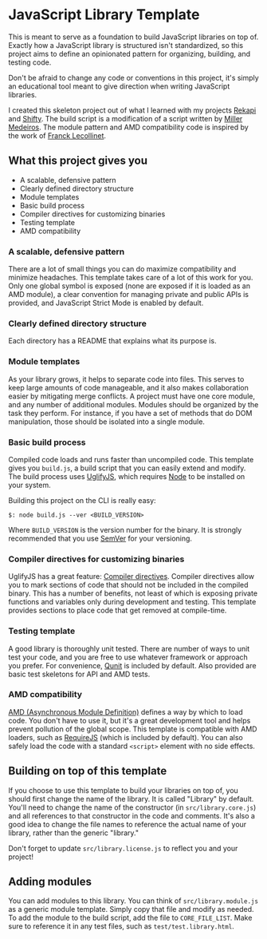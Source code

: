 # JavaScript Library Template

This is meant to serve as a foundation to build JavaScript libraries on top of.
Exactly how a JavaScript library is structured isn't standardized, so this
project aims to define an opinionated pattern for organizing, building, and
testing code.

Don't be afraid to change any code or conventions in this project, it's simply
an educational tool meant to give direction when writing JavaScript libraries.

I created this skeleton project out of what I learned with my projects
[Rekapi](https://github.com/jeremyckahn/rekapi) and
[Shifty](https://github.com/jeremyckahn/shifty).  The build script is a
modification of a script written by [Miller
Medeiros](https://github.com/millermedeiros).  The module pattern and AMD
compatibility code is inspired by the work of [Franck
Lecollinet](https://github.com/sork).

## What this project gives you

  * A scalable, defensive pattern
  * Clearly defined directory structure
  * Module templates
  * Basic build process
  * Compiler directives for customizing binaries
  * Testing template
  * AMD compatibility

### A scalable, defensive pattern

There are a lot of small things you can do maximize compatibility and minimize
headaches.  This template takes care of a lot of this work for you.  Only one
global symbol is exposed (none are exposed if it is loaded as an AMD module),
a clear convention for managing private and public APIs is provided, and
JavaScript Strict Mode is enabled by default.

### Clearly defined directory structure

Each directory has a README that explains what its purpose is.

### Module templates

As your library grows, it helps to separate code into files.  This serves to
keep large amounts of code manageable, and it also makes collaboration easier
by mitigating merge conflicts.  A project must have one core module, and any
number of additional modules.  Modules should be organized by the task they
perform.  For instance, if you have a set of methods that do DOM manipulation,
those should be isolated into a single module.

### Basic build process

Compiled code loads and runs faster than uncompiled code.  This template gives
you `build.js`, a build script that you can easily extend and modify.  The
build process uses [UglifyJS](https://github.com/mishoo/UglifyJS), which
requires [Node](https://github.com/joyent/node) to be installed on your system.

Building this project on the CLI is really easy:

````
$: node build.js --ver <BUILD_VERSION>
````

Where `BUILD_VERSION` is the version number for the binary.  It is strongly
recommended that you use [SemVer](http://semver.org/) for your versioning.

### Compiler directives for customizing binaries

UglifyJS has a great feature: [Compiler
directives](https://github.com/mishoo/UglifyJS#use-as-a-code-pre-processor).
Compiler directives allow you to mark sections of code that should not be
included in the compiled binary.  This has a number of benefits, not least of
which is exposing private functions and variables only during development and
testing.  This template provides sections to place code that get removed at
compile-time.

### Testing template

A good library is thoroughly unit tested.  There are number of ways to unit
test your code, and you are free to use whatever framework or approach you
prefer.  For convenience, [Qunit](https://github.com/jquery/qunit) is included
by default.  Also provided are basic test skeletons for API and AMD tests.

### AMD compatibility

[AMD (Asynchronous Module
Definition)](https://github.com/amdjs/amdjs-api/wiki/AMD) defines a way by
which to load code.  You don't have to use it, but it's a great development
tool and helps prevent pollution of the global scope.  This template is
compatible with AMD loaders, such as
[RequireJS](https://github.com/jrburke/requirejs) (which is included by
default).  You can also safely load the code with a standard `<script>` element
with no side effects.

## Building on top of this template

If you choose to use this template to build your libraries on top of, you
should first change the name of the library.  It is called "Library" by
default.  You'll need to change the name of the constructor (in
`src/library.core.js`) and all references to that constructor in the code and
comments.  It's also a good idea to change the file names to reference the
actual name of your library, rather than the generic "library."

Don't forget to update `src/library.license.js` to reflect you and your
project!

## Adding modules

You can add modules to this library.  You can think of `src/library.module.js`
as a generic module template.  Simply copy that file and modify as needed.  To
add the module to the build script, add the file to `CORE_FILE_LIST`.  Make
sure to reference it in any test files, such as `test/test.library.html`.
